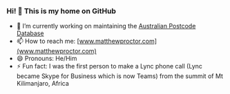 ### Hi! 👋 This is my home on GitHub 

- 🔭 I’m currently working on maintaining the [Australian Postcode Database](https://github.com/matthewproctor/australianpostcodes)
- 📫 How to reach me: [www.matthewproctor.com](www.matthewproctor.com)
- 😄 Pronouns: He/Him
- ⚡ Fun fact: I was the first person to make a Lync phone call (Lync became Skype for Business which is now Teams) from the summit of Mt Kilimanjaro, Africa

<!--
**matthewproctor/matthewproctor** is a ✨ _special_ ✨ repository because its `README.md` (this file) appears on your GitHub profile.

Here are some ideas to get you started:


- 🌱 I’m currently learning ...
- 👯 I’m looking to collaborate on ...
- 🤔 I’m looking for help with ...
- 💬 Ask me about ...
- 📫 How to reach me: ...
- 😄 Pronouns: ...
- ⚡ Fun fact: ...
-->
